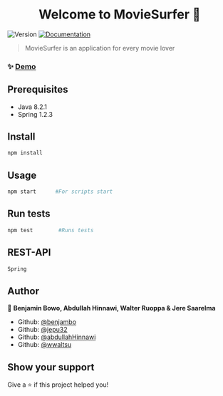 <h1 align="center">Welcome to MovieSurfer 👋</h1>
<p>
  <img alt="Version" src="https://img.shields.io/badge/version-0.1.0-blue.svg?cacheSeconds=2592000" />
  <a href="https://github.com/benjambo/MovieSurfer" target="_blank">
    <img alt="Documentation" src="https://img.shields.io/badge/documentation-yes-brightgreen.svg" />
  </a>
</p>

> MovieSurfer is an application for every movie lover

### ✨ [Demo](https://finnkino.fi)

## Prerequisites

- Java 8.2.1
- Spring 1.2.3

## Install

```sh
npm install
```

## Usage

```sh
npm start      #For scripts start
```

## Run tests

```sh
npm test        #Runs tests
```

## REST-API

```sh
Spring
```

## Author

👤 **Benjamin Bowo, Abdullah Hinnawi, Walter Ruoppa & Jere Saarelma**

- Github: [@benjambo](https://github.com/benjambo)
- Github: [@jepu32](https://github.com/jepu32)
- Github: [@abdullahHinnawi](https://github.com/abdullahHinnawi)
- Github: [@wwaltsu](https://github.com/wwaltsu)

## Show your support

Give a ⭐️ if this project helped you!
